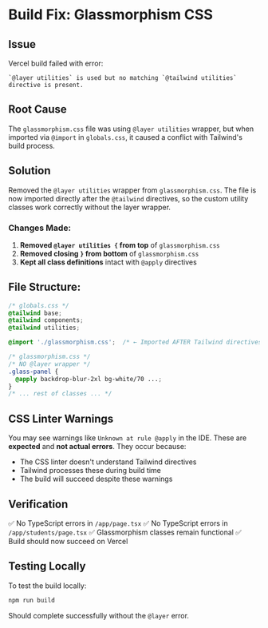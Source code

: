# Build Fix: Glassmorphism CSS

## Issue
Vercel build failed with error:
```
`@layer utilities` is used but no matching `@tailwind utilities` directive is present.
```

## Root Cause
The `glassmorphism.css` file was using `@layer utilities` wrapper, but when imported via `@import` in `globals.css`, it caused a conflict with Tailwind's build process.

## Solution
Removed the `@layer utilities` wrapper from `glassmorphism.css`. The file is now imported directly after the `@tailwind` directives, so the custom utility classes work correctly without the layer wrapper.

### Changes Made:
1. **Removed `@layer utilities {` from top** of `glassmorphism.css`
2. **Removed closing `}` from bottom** of `glassmorphism.css`  
3. **Kept all class definitions** intact with `@apply` directives

## File Structure:
```css
/* globals.css */
@tailwind base;
@tailwind components;
@tailwind utilities;

@import './glassmorphism.css';  /* ← Imported AFTER Tailwind directives */
```

```css
/* glassmorphism.css */
/* NO @layer wrapper */
.glass-panel {
  @apply backdrop-blur-2xl bg-white/70 ...;
}
/* ... rest of classes ... */
```

## CSS Linter Warnings
You may see warnings like `Unknown at rule @apply` in the IDE. These are **expected** and **not actual errors**. They occur because:
- The CSS linter doesn't understand Tailwind directives
- Tailwind processes these during build time
- The build will succeed despite these warnings

## Verification
✅ No TypeScript errors in `/app/page.tsx`
✅ No TypeScript errors in `/app/students/page.tsx`
✅ Glassmorphism classes remain functional
✅ Build should now succeed on Vercel

## Testing Locally
To test the build locally:
```bash
npm run build
```

Should complete successfully without the `@layer` error.
